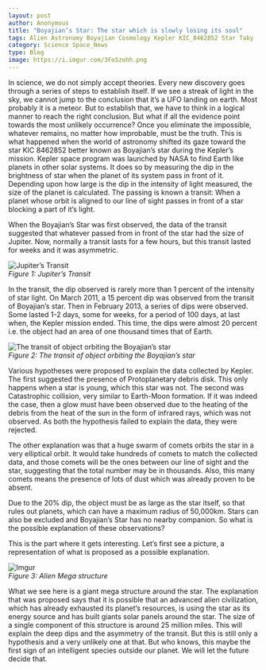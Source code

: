 ```yaml
---
layout: post
author: Anonymous
title: "Boyajian’s Star: The star which is slowly losing its soul"
tags: Alien Astronomy Boyajian Cosmology Kepler KIC_8462852 Star Taby 
category: Science Space_News
type: Blog
image: https://i.imgur.com/3FoSzohh.png
---
```

In science, we do not simply accept theories. Every new discovery goes through a series of steps to establish itself. If we see a streak of light in the sky, we cannot jump to the conclusion that it’s a UFO landing on earth. Most probably it is a meteor. But to establish that, we have to think in a logical manner to reach the right conclusion. But what if all the evidence point towards the most unlikely occurrence? Once you eliminate the impossible, whatever remains, no matter how improbable, must be the truth. This is what happened when the world of astronomy shifted its gaze toward the star KIC 8462852 better known as Boyajian’s star during the Kepler’s mission.
Kepler space program was launched by NASA to find Earth like planets in other solar systems.  It does so by measuring the dip in the brightness of star when the planet of its system pass in front of it. Depending upon how large is the dip in the intensity of light measured, the size of the planet is calculated. The passing is known a transit: When a planet whose orbit is aligned to our line of sight passes in front of a star blocking a part of it’s light.

When the Boyajian’s Star was first observed, the data of the transit suggested that whatever passed from in front of the star had the size of Jupiter. Now, normally a transit lasts for a few hours, but this transit lasted for weeks and it was asymmetric.

![Jupiter’s Transit](https://i.imgur.com/8ZqsQlyl.jpg)\
*Figure 1: Jupiter’s Transit*

In the transit, the dip observed is rarely more than 1 percent of the intensity of star light. On March 2011, a 15 percent dip was observed from the transit of Boyajian’s star. Then in February 2013, a series of dips were observed. Some lasted 1-2 days, some for weeks, for a period of 100 days, at last when, the Kepler mission ended. This time, the dips were almost 20 percent i.e. the object had an area of one thousand times that of Earth.

![The transit of object orbiting the Boyajian’s star](https://i.imgur.com/e8k12Qwl.png)\
*Figure 2: The transit of object orbiting the Boyajian’s star*

Various hypotheses were proposed to explain the data collected by Kepler. The first suggested the presence of Protoplanetary debris disk. This only happens when a star is young, which this star was not. The second was Catastrophic collision, very similar to Earth-Moon formation. If it was indeed the case, then a glow must have been observed due to the heating of the debris from the heat of the sun in the form of infrared rays, which was not observed. As both the hypothesis failed to explain the data, they were rejected.

The other explanation was that a huge swarm of comets orbits the star in a very elliptical orbit. It would take hundreds of comets to match the collected data, and those comets will be the ones between our line of sight and the star, suggesting that the total number may be in thousands. Also, this many comets means the presence of lots of dust which was already proven to be absent.

Due to the 20% dip, the object must be as large as the star itself, so that rules out planets, which can have a maximum radius of 50,000km. Stars can also be excluded and Boyajian’s Star has no nearby companion. So what is the possible explanation of these observations?

This is the part where it gets interesting. Let’s first see a picture, a representation of what is proposed as a possible explanation.

![Imgur](https://i.imgur.com/S8Lwck4l.png)\
*Figure 3: Alien Mega structure*

What we see here is a giant mega structure around the star. The explanation that was proposed says that it is possible that an advanced alien civilization, which has already exhausted its planet’s resources, is using the star as its energy source and has built giants solar panels around the star. The size of a single component of this structure is around 25 million miles. This will explain the deep dips and the asymmetry of the transit. But this is still only a hypothesis and a very unlikely one at that. But who knows, this maybe the first sign of an intelligent species outside our planet. We will let the future decide that.
